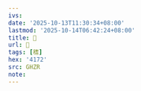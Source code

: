 ```yaml
---
ivs:
date: '2025-10-13T11:30:34+08:00'
lastmod: '2025-10-14T06:42:24+08:00'
title: 󰦔
url: 󰦔
tags: [䅲]
hex: '4172'
src: GHZR
note:
---
```

